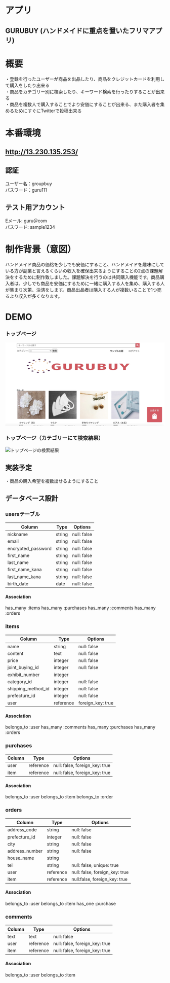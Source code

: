 # アプリ
  ## GURUBUY (ハンドメイドに重点を置いたフリマアプリ)

# 概要
  ・登録を行ったユーザーが商品を出品したり、商品をクレジットカードを利用して購入をしたり出来る  
  ・商品をカテゴリー別に検索したり、キーワード検索を行ったりすることが出来る  
  ・商品を複数人で購入することでより安価にすることが出来る、また購入者を集めるためにすぐにTwitterで投稿出来る

# 本番環境 
  ## http://13.230.135.253/

  ## 認証  
  ユーザー名：groupbuy  
  パスワード：guru111  

  ## テスト用アカウント
  Eメール: guru＠com  
  パスワード: sample1234  

# 制作背景（意図）  
  ハンドメイド商品の価格を少しでも安価にすること、ハンドメイドを趣味にしている方が副業と言えるくらいの収入を確保出来るようにすることの2点の課題解決をするために制作致しました。課題解決を行うのは共同購入機能です。商品購入者は、少しでも商品を安価にするために一緒に購入する人を集め、購入する人が集まり次第、決済をします。商品出品者は購入する人が複数いることで1つ売るより収入が多くなります。
  
# DEMO
  ### トップページ
  ![トップページ](https://github.com/SC-shunemuk/gurubuy/blob/master/images/c2a4e8f064fec562c7eb92ba789a0920.jpg)
  ### トップページ（カテゴリーにて検索結果）
  ![トップページの検索結果]()
## 実装予定  
  ・商品の購入希望を複数出せるようにすること  

## データベース設計
### usersテーブル
| Column            | Type   | Options     |
| ----------------- | ------ | ----------- |
| nickname          | string | null: false |
| email             | string | null: false |
| encrypted_password| string | null: false |
| first_name        | string | null: false |
| last_name         | string | null: false |
| first_name_kana   | string | null: false |
| last_name_kana    | string | null: false |
| birth_date        | date   | null: false |

#### Association

has_many :items
has_many :purchases
has_many :comments
has_many :orders


### items
| Column             | Type    | Options           |
| ------------------ | ------- | ----------------- |
| name               | string  | null: false       |
| content            | text    | null: false       |
| price              | integer | null: false       |
| joint_buying_id    | integer | null: false       |
| exhibit_number     | integer |                   |
| category_id        | integer | null: false       |
| shipping_method_id | integer | null: false       |
| prefecture_id      | integer | null: false       |
| user               |reference| foreign_key: true |

#### Association

belongs_to :user
has_many   :comments
has_many   :purchases
has_many   :orders

### purchases
| Column          | Type    | Options                        |
| --------------- | ------- | ------------------------------ |
| user            |reference| null: false, foreign_key: true |
| item            |reference| null: false, foreign_key: true |

#### Association

belongs_to :user
belongs_to :item
belongs_to :order

### orders
| Column          | Type    | Options                        |
| --------------- | ------- | ------------------------------ |
| address_code    | string  | null: false                    |
| prefecture_id   | integer | null: false                    |
| city            | string  | null: false                    |
| address_number  | string  | null: false                    |
| house_name      | string  |                                |
| tel             | string  | null: false, unique: true      |
| user            |reference| null: false, foreign_key: true |
| item            |reference| null:false, foreign_key: true  |

#### Association

belongs_to :user
belongs_to :item
has_one    :purchase

### comments
| Column          | Type    | Options                        |
| --------------- | ------- | ------------------------------ |
| text            | text    | null: false                    |
| user            |reference| null: false, foreign_key: true |
| item            |reference| null: false, foreign_key: true |

#### Association

belongs_to :user
belongs_to :item

